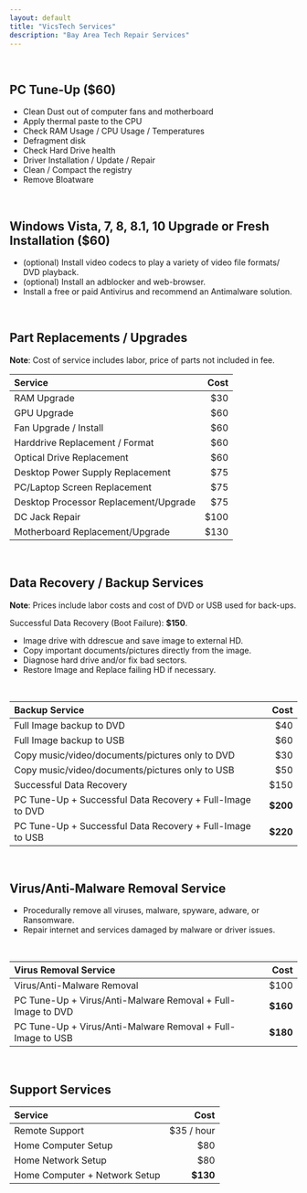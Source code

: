 ```yaml
---
layout: default
title: "VicsTech Services"
description: "Bay Area Tech Repair Services"
---
```


<br />

## PC Tune-Up ($60)

* Clean Dust out of computer fans and motherboard
* Apply thermal paste to the CPU
* Check RAM Usage / CPU Usage / Temperatures
* Defragment disk
* Check Hard Drive health
* Driver Installation / Update / Repair
* Clean / Compact the registry
* Remove Bloatware

<br />

## Windows Vista, 7, 8,  8.1, 10 Upgrade or Fresh Installation ($60)

* (optional) Install video codecs to play a variety of video file formats/ DVD playback.
* (optional) Install an adblocker and web-browser.
* Install a free or paid Antivirus and recommend an Antimalware solution.

<br />

## Part Replacements / Upgrades

**Note**: Cost of service includes labor, price of parts not included in fee.

| Service | Cost  |
| :------ | ----: |
| RAM Upgrade | $30 |
| GPU Upgrade | $60 |
| Fan Upgrade / Install | $60 |
| Harddrive Replacement / Format | $60 |
| Optical Drive Replacement | $60 |
| Desktop Power Supply Replacement | $75 |
| PC/Laptop Screen Replacement | $75 |
| Desktop Processor Replacement/Upgrade | $75 |
| DC Jack Repair | $100 |
| Motherboard Replacement/Upgrade | $130 |

<br />

## Data Recovery / Backup Services 

**Note**: Prices include labor costs and cost of DVD or USB used for back-ups.

Successful Data Recovery (Boot Failure): **$150**.
* Image drive with ddrescue and save image to external HD.
* Copy important documents/pictures directly from the image.
* Diagnose hard drive and/or fix bad sectors.
* Restore Image and Replace failing HD if necessary.

<br />

| Backup Service | Cost  |
| :------------- | ----: |
| Full Image backup to DVD | $40 |
| Full Image backup to USB | $60 |
| Copy music/video/documents/pictures only to DVD | $30 |
| Copy music/video/documents/pictures only to USB | $50 | 
| Successful Data Recovery | $150 |
| PC Tune-Up + Successful Data Recovery + Full-Image to DVD | **$200** |
| PC Tune-Up + Successful Data Recovery + Full-Image to USB | **$220** |

<br />

## Virus/Anti-Malware Removal Service 

* Procedurally remove all viruses, malware, spyware, adware, or Ransomware.
* Repair internet and services damaged by malware or driver issues.

<br />

| Virus Removal Service | Cost  |
| :-------------------- | ----: |
| Virus/Anti-Malware Removal | $100 |
| PC Tune-Up + Virus/Anti-Malware Removal + Full-Image to DVD | **$160** |
| PC Tune-Up + Virus/Anti-Malware Removal + Full-Image to USB | **$180** |

<br />

## Support Services

| Service | Cost |
| :------ | ---: |
| Remote Support | $35 / hour |
| Home Computer Setup | $80 |
| Home Network Setup | $80 |
| Home Computer + Network Setup | **$130** |

<br />

